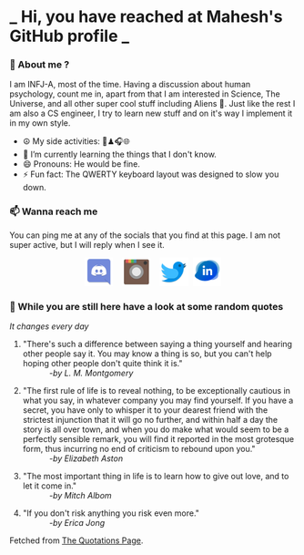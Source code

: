 # **_ Hi, you have reached at Mahesh's GitHub profile _**
### 🌸 About me ?
I am INFJ-A, most of the time. Having a discussion about human psychology, count me in, apart from that I am interested in Science, The Universe, and all other super cool stuff including Aliens 🤫. Just like the rest I am also a CS engineer, I try to learn new stuff and on it's way I implement it in my own style. 
- ☮ My side activities: 🎨♟🎧🌐
- 🌱 I’m currently learning the things that I don't know.
- 😄 Pronouns: He would be fine.
- ⚡ Fun fact: The QWERTY keyboard layout was designed to slow you down.

### 📫 Wanna reach me
You can ping me at any of the socials that you find at this page. I am not super active, but I will reply when I see it.
<p align="center">
<a href="https://discordapp.com/users/733328856957714472"><img src="./Assets/Papirus-Team-Papirus-Apps-Discord.svg" height="50px" width="50px" ></a>&nbsp; &nbsp;  
<a href ="https://instagram.com/obl1v_on"><img src="./Assets/Papirus-Team-Papirus-Apps-Instagram.svg" height="50px" width="50px" ></a>&nbsp;  &nbsp; 
<a href ="https://twitter.com/MaheshN2000"><img src="./Assets/Papirus-Team-Papirus-Apps-Twitter.svg" height ="50px" width="50px" ></a>&nbsp;
<a href ="https://linkedin.com/in/mahesh2000"><img src="./Assets/in.png" height ="50px" width="50px" ></a>

</p>



### 🔰 While you are still here have a look at some random quotes
*It changes every day*

<!-- BLOG-POST-LIST:START -->
 1.  "There's such a difference between saying a thing yourself and hearing other people say it. You may know a thing is so, but you can't help hoping other people don't quite think it is." <br> &emsp;&emsp;&emsp; <i>-by L. M. Montgomery</i> 

 2.  "The first rule of life is to reveal nothing, to be exceptionally cautious in what you say, in whatever company you may find yourself. If you have a secret, you have only to whisper it to your dearest friend with the strictest injunction that it will go no further, and within half a day the story is all over town, and when you do make what would seem to be a perfectly sensible remark, you will find it reported in the most grotesque form, thus incurring no end of criticism to rebound upon you." <br> &emsp;&emsp;&emsp; <i>-by Elizabeth Aston</i> 

 3.  "The most important thing in life is to learn how to give out love, and to let it come in." <br> &emsp;&emsp;&emsp; <i>-by Mitch Albom</i> 

 4.  "If you don't risk anything you risk even more." <br> &emsp;&emsp;&emsp; <i>-by Erica Jong</i> 
<!-- BLOG-POST-LIST:END -->
Fetched from <a href="http://www.quotationspage.com/data/mqotd.rss"> The Quotations Page</a>.
<!-- The above quotes are fetched from " http://www.quotationspage.com/data/mqotd.rss " and the github action used was gautamkrishnar/blog-post-workflow@master -->
